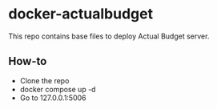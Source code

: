 # docker-actualbudget

This repo contains base files to deploy Actual Budget server.

## How-to
- Clone the repo
- docker compose up -d
- Go to 127.0.0.1:5006